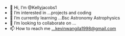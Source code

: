- 👋 Hi, I’m @Kellyjacobs1
- 👀 I’m interested in ...projects and coding
- 🌱 I’m currently learning ...Bsc Astronomy Astrophysics
- 💞️ I’m looking to collaborate on ...
- 📫 How to reach me ...kevinwangila1998@gmail.com

<!---
Kellyjacobs1/Kellyjacobs1 is a ✨ special ✨ repository because its `README.md` (this file) appears on your GitHub profile.
You can click the Preview link to take a look at your changes.
--->
